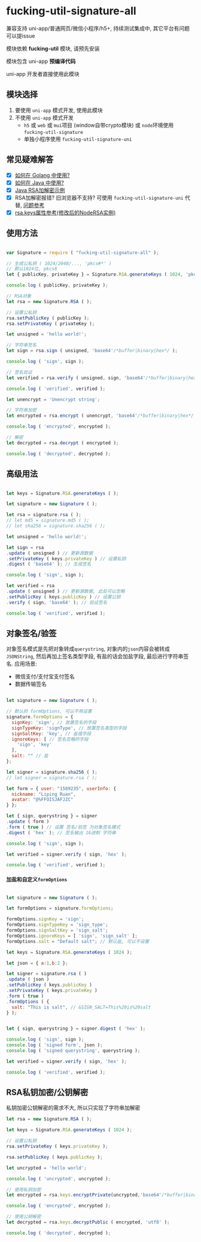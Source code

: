 # fucking-util-signature-all

兼容支持 uni-app/普通网页/微信小程序/h5+, 持续测试集成中, 其它平台有问题可以提issue

模块依赖 **fucking-util** 模块, 请预先安装

模块包含 uni-app **预编译代码**

uni-app 开发者直接使用此模块

## 模块选择
1. 要使用 `uni-app` 模式开发, 使用此模块
2. 不使用 `uni-app` 模式开发
	- `h5` 或 `web` 或 `mui`项目 (window自带crypto模块) 或 `node`环境使用 `fucking-util-signature`
	- 单独小程序使用 `fucking-util-signature-uni`

## 常见疑难解答
- [x] [如何在 Golang 中使用?](https://github.com/lipingruan/fucking-util-signature-all/issues/1)
- [x] [如何在 Java 中使用?](https://github.com/lipingruan/fucking-util-signature-all/issues/2)
- [x] [Java RSA加解密示例](https://github.com/lipingruan/fucking-util-signature-rsa-java)
- [x] RSA加解密报错? 旧浏览器不支持? 可使用 `fucking-util-signature-uni` 代替, [问题参考](https://ask.dcloud.net.cn/article/35851)
- [x] [rsa.keys属性参考(修改后的NodeRSA实例)](https://github.com/rzcoder/node-rsa)

## 使用方法

```javascript

var Signature = require ( "fucking-util-signature-all" ); 

// 生成公私钥 ( 1024/2048/..., 'pkcs#*' )
// 默认1024位, pkcs8
let { publicKey, privateKey } = Signature.RSA.generateKeys ( 1024, 'pkcs8' );

console.log ( publicKey, privateKey );

// RSA对象
let rsa = new Signature.RSA ( );

// 设置公私钥
rsa.setPublicKey ( publicKey );
rsa.setPrivateKey ( privateKey );

let unsigned = 'hello world!';

// 字符串签名
let sign = rsa.sign ( unsigned, 'base64'/*buffer|binary|hex*/ );

console.log ( 'sign', sign );

// 签名验证
let verified = rsa.verify ( unsigned, sign, 'base64'/*buffer|binary|hex*/ );

console.log ( 'verified', verified );

let unencrypt = 'Unencrypt string';

// 字符串加密
let encrypted = rsa.encrypt ( unencrypt, 'base64'/*buffer|binary|hex*/ );

console.log ( 'encrypted', encrypted );

// 解密
let decrypted = rsa.decrypt ( encrypted );

console.log ( 'decrypted', decrypted );
```

## 高级用法
```javascript

let keys = Signature.RSA.generateKeys ( );

let signature = new Signature ( );

let rsa = signature.rsa ( );
// let md5 = signature.md5 ( );
// let sha256 = signature.sha256 ( );

let unsigned = 'hello world!';

let sign = rsa
.update ( unsigned ) // 更新源数据
.setPrivateKey ( keys.privateKey ) // 设置私钥
.digest ( 'base64' ); // 生成签名

console.log ( 'sign', sign );

let verified = rsa
.update ( unsigned ) // 更新源数据, 此处可以忽略
.setPublicKey ( keys.publicKey ) // 设置公钥
.verify ( sign, 'base64' ); // 验证签名

console.log ( 'verified', verified );
```

## 对象签名/验签
对象签名模式是先把对象转成`querystring`, 对象内的`json`内容会被转成`JSONString`, 然后再加上签名类型字段, 有盐的话会加盐字段, 最后进行字符串签名.
应用场景:
* 微信支付/支付宝支付签名
* 数据传输签名
```javascript

let signature = new Signature ( );

// 默认的 formOptions, 可以不用设置
signature.formOptions = {
  signKey: 'sign', // 放置签名的字段
  signTypeKey: 'signType', // 放置签名类型的字段
  signSaltKey: 'key', // 盐值字段
  ignoreKeys: [ // 签名忽略的字段
    'sign', 'key'
  ],
  salt: "" // 盐
};

let signer = signature.sha256 ( );
// let signer = signature.rsa ( );

let form = { user: "1589235", userInfo: { 
  nickname: "Liping Ruan",
  avatar: "@%FFOISJAFJZC"
} };

let { sign, querystring } = signer
.update ( form )
.form ( true ) // 设置 签名/验签 为对象签名模式
.digest ( 'hex' ); // 签名输出 16进制 字符串

console.log ( 'sign', sign );

let verified = signer.verify ( sign, 'hex' );

console.log ( 'verified', verified );
```
#### 加盐和自定义`formOptions`
```javascript

let signature = new Signature ( );

let formOptions = signature.formOptions;

formOptions.signKey = 'sign';
formOptions.signTypeKey = 'sign_type';
formOptions.signSaltKey = 'sign_salt';
formOptions.ignoreKeys = [ 'sign', 'sign_salt' ];
formOptions.salt = "Default salt"; // 默认盐, 可以不设置

let keys = Signature.RSA.generateKeys ( 1024 );

let json = { a:1,b:2 };

let signer = signature.rsa ( )
.update ( json )
.setPublicKey ( keys.publicKey )
.setPrivateKey ( keys.privateKey )
.form ( true )
.formOptions ( {
  salt: "This is salt", // &SIGN_SALT=This%20is%20salt
} );


let { sign, querystring } = signer.digest ( 'hex' );

console.log ( 'sign', sign );
console.log ( 'signed form', json );
console.log ( 'signed querystring', querystring );

let verified = signer.verify ( sign, 'hex' );

console.log ( 'verified', verified );
```
## RSA私钥加密/公钥解密
私钥加密公钥解密的需求不大, 所以只实现了字符串加解密
```javascript
let rsa = new Signature.RSA ( );

let keys = Signature.RSA.generateKeys ( 1024 );

// 设置公私钥
rsa.setPrivateKey ( keys.privateKey );

rsa.setPublicKey ( keys.publicKey );

let uncrypted = 'hello world';

console.log ( 'uncrypted', uncrypted );

// 使用私钥加密
let encrypted = rsa.keys.encryptPrivate(uncrypted,'base64'/*buffer|binary|hex*/);

console.log ( 'encrypted', encrypted );

// 使用公钥解密
let decrypted = rsa.keys.decryptPublic ( encrypted, 'utf8' );

console.log ( 'decrypted', decrypted );
```